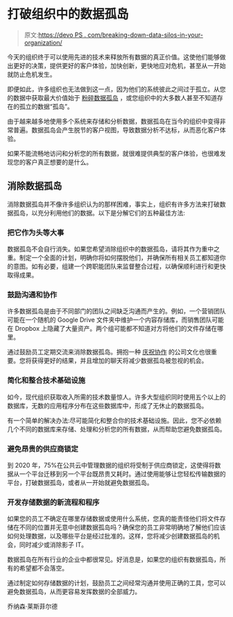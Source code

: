 # 打破组织中的数据孤岛

> 原文:[https://devo PS . com/breaking-down-data-silos-in-your-organization/](https://devops.com/breaking-down-data-silos-in-your-organization/)

今天的组织终于可以使用先进的技术来释放所有数据的真正价值。这使他们能够做出更好的决策，提供更好的客户体验，加快创新，更快地应对危机，甚至从一开始就防止危机发生。

即便如此，许多组织也无法做到这一点，因为他们的系统彼此之间过于孤立。从您的数据中获取最大价值始于 [粉碎数据孤岛](https://hbr.org/2016/12/breaking-down-data-silos) ，或您组织中的大多数人甚至不知道存在的孤立的数据“孤岛”。

由于越来越多地使用多个系统来存储和分析数据，数据孤岛在当今的组织中变得非常普遍。数据孤岛会产生脱节的客户视图，导致数据分析不达标，从而恶化客户体验。

如果不能流畅地访问和分析您的所有数据，就很难提供典型的客户体验，也很难发现您的客户真正想要的是什么。

## 消除数据孤岛

消除数据孤岛并不像许多组织认为的那样困难，事实上，组织有许多方法来打破数据孤岛，以充分利用他们的数据。以下是分解它们的五种最佳方法:

### **把它作为头等大事**

数据孤岛不会自行消失。如果您希望消除组织中的数据孤岛，请将其作为重中之重。制定一个全面的计划，明确你将如何摆脱他们，并确保所有相关员工都知道你的意图。如有必要，组建一个跨职能团队来监督整合过程，以确保顺利进行和更快取得成果。

### **鼓励沟通和协作**

许多数据孤岛是由于不同部门的团队之间缺乏沟通而产生的。例如，一个营销团队可能在一个随机的 Google Drive 文件夹中维护一个内容存储库，而销售团队可能在 Dropbox 上隐藏了大量资产。两个组可能都不知道对方将他们的文件存储在哪里。

通过鼓励员工定期交流来消除数据孤岛。拥抱一种 [庆祝协作](https://www.forbes.com/sites/adigaskell/2017/06/22/new-study-finds-that-collaboration-drives-workplace-performance/) 的公司文化也很重要。您将获得更好的结果，并且增加的聊天将减少数据孤岛被忽视的机会。

### **简化和整合技术基础设施**

如今，现代组织获取收入所需的技术数量惊人。许多大型组织同时使用五个以上的数据库，无数的应用程序分布在这些数据库中，形成了无休止的数据孤岛。

有一个简单的解决办法:尽可能简化和整合你的技术基础设施。因此，您不必依赖几个不同的数据库来存储、处理和分析您的所有数据，从而帮助您避免数据孤岛。

### **避免昂贵的供应商锁定**

到 2020 年，75%在公共云中管理数据的组织将受制于供应商锁定，这使得将数据从一个平台迁移到另一个平台既昂贵又耗时。通过使用能够让您轻松传输数据的平台，打破数据孤岛，或者从一开始就避免数据孤岛。

### **开发存储数据的新流程和程序**

如果您的员工不确定在哪里存储数据或使用什么系统，您真的能责怪他们将文件存储在不同的位置并无意中创建数据孤岛吗？确保您的员工非常明确地了解他们应该如何处理数据，以及哪些平台是经过批准的。这样，您将减少创建数据孤岛的机会，同时减少或消除影子 IT。

数据孤岛在所有行业的企业中都很常见。好消息是，如果您的组织有数据孤岛，所有的希望都不会落空。

通过制定如何存储数据的计划，鼓励员工之间经常沟通并使用正确的工具，您可以避免数据孤岛，从而更容易发挥数据的全部威力。

乔纳森·莱斯菲尔德